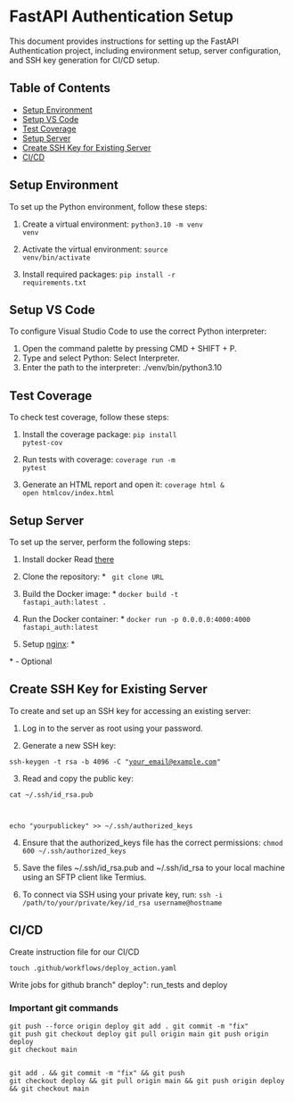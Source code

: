 # FastAPI Authentication Setup

This document provides instructions for setting up the FastAPI Authentication project, including environment setup, server configuration, and SSH key generation for CI/CD setup.

## Table of Contents
- [Setup Environment](#setup-environment)
- [Setup VS Code](#setup-vs-code)
- [Test Coverage](#test-coverage)
- [Setup Server](#setup-server)
- [Create SSH Key for Existing Server](#create-ssh-key-for-existing-server)
- [CI/CD](#ci-cd)

## Setup Environment

To set up the Python environment, follow these steps:

1. Create a virtual environment:
<code>python3.10 -m venv venv</code>

2. Activate the virtual environment:
<code>source venv/bin/activate</code>

3. Install required packages:
<code>pip install -r requirements.txt</code>

## Setup VS Code

To configure Visual Studio Code to use the correct Python interpreter:

1. Open the command palette by pressing CMD + SHIFT + P.
2. Type and select Python: Select Interpreter.
3. Enter the path to the interpreter: ./venv/bin/python3.10


## Test Coverage

To check test coverage, follow these steps:

1. Install the coverage package:
<code>pip install pytest-cov</code>

2. Run tests with coverage:
<code>coverage run -m pytest</code>

3. Generate an HTML report and open it:
<code>coverage html & open htmlcov/index.html</code>


## Setup Server

To set up the server, perform the following steps:

1. Install docker
Read [there](https://docs.docker.com/engine/install/ubuntu/#install-using-the-repository)

2. Clone the repository: *
<code> git clone URL </code>

3. Build the Docker image: *
<code>docker build -t fastapi_auth:latest . </code>

4. Run the Docker container: *
<code>docker run -p 0.0.0.0:4000:4000 fastapi_auth:latest</code>

5. Setup [nginx](https://medium.com/@deltarfd/how-to-set-up-nginx-on-ubuntu-server-fc392c88fb59): *

\* \- Optional


## Create SSH Key for Existing Server

To create and set up an SSH key for accessing an existing server:

1. Log in to the server as root using your password.

2. Generate a new SSH key:
   
<code>ssh-keygen -t rsa -b 4096 -C "your_email@example.com"</code>

3. Read and copy the public key:

<code>cat ~/.ssh/id_rsa.pub

echo "yourpublickey" >> ~/.ssh/authorized_keys</code>

4. Ensure that the authorized_keys file has the correct permissions:
<code>chmod 600 ~/.ssh/authorized_keys</code>

5. Save the files ~/.ssh/id_rsa.pub and ~/.ssh/id_rsa to your local machine using an SFTP client like Termius.

6. To connect via SSH using your private key, run:
<code>ssh -i /path/to/your/private/key/id_rsa username@hostname</code>


## CI/CD
Create instruction file for our CI/CD

<code>touch .github/workflows/deploy_action.yaml</code>

Write jobs for github branch" deploy": run_tests and deploy

### Important git commands
<code>git push --force origin deploy
git add .
git commit -m "fix"
git push
git checkout deploy
git pull origin main
git push origin deploy
git checkout main
</code>

<code>
git add . && git commit -m "fix" && git push 
git checkout deploy && git pull origin main && git push origin deploy && git checkout main
</code>